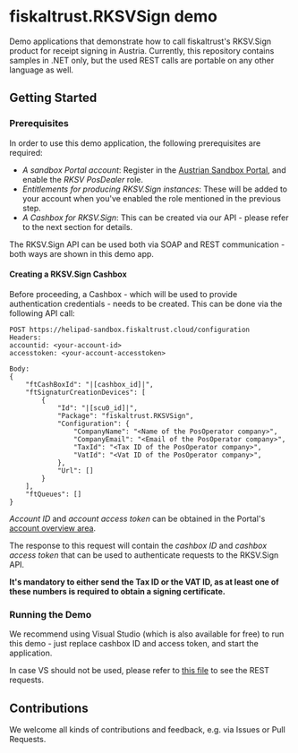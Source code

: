 # fiskaltrust.RKSVSign demo
Demo applications that demonstrate how to call fiskaltrust's RKSV.Sign product for receipt signing in Austria. Currently, this repository contains samples in .NET only, but the used REST calls are portable on any other language as well.

## Getting Started

### Prerequisites
In order to use this demo application, the following prerequisites are required:
- *A sandbox Portal account*: Register in the [Austrian Sandbox Portal](https://portal-sandbox.fiskaltrust.at), and enable the _RKSV PosDealer_ role.
- *Entitlements for producing RKSV.Sign instances*: These will be added to your account when you've enabled the role mentioned in the previous step.
- *A Cashbox for RKSV.Sign*: This can be created via our API - please refer to the next section for details.

The RKSV.Sign API can be used both via SOAP and REST communication - both ways are shown in this demo app.

#### Creating a RKSV.Sign Cashbox
Before proceeding, a Cashbox - which will be used to provide authentication credentials - needs to be created. This can be done via the following API call:

```
POST https://helipad-sandbox.fiskaltrust.cloud/configuration
Headers:
accountid: <your-account-id>
accesstoken: <your-account-accesstoken>

Body:
{
    "ftCashBoxId": "|[cashbox_id]|",
    "ftSignaturCreationDevices": [
        {
            "Id": "|[scu0_id]|",
            "Package": "fiskaltrust.RKSVSign",
            "Configuration": {
                "CompanyName": "<Name of the PosOperator company>",
                "CompanyEmail": "<Email of the PosOperator company>",
                "TaxId": "<Tax ID of the PosOperator company>",
                "VatId": "<Vat ID of the PosOperator company>",
            },
            "Url": []
        }
    ],
    "ftQueues": []
}
```

_Account ID_ and _account access token_ can be obtained in the Portal's [account overview area](https://portal-sandbox.fiskaltrust.at/AccountProfile).

The response to this request will contain the _cashbox ID_ and _cashbox access token_ that can be used to authenticate requests to the RKSV.Sign API.

**It's mandatory to either send the Tax ID or the VAT ID, as at least one of these numbers is required to obtain a signing certificate.**


### Running the Demo
We recommend using Visual Studio (which is also available for free) to run this demo - just replace cashbox ID and access token, and start the application.

In case VS should not be used, please refer to [this file](TODO_add_link) to see the REST requests.

## Contributions
We welcome all kinds of contributions and feedback, e.g. via Issues or Pull Requests. 